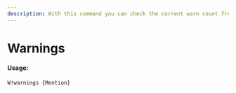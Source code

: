 ```yaml
---
description: With this command you can check the current warn count from a User
---
```


# Warnings

#### Usage:

```text
W!warnings {Mention}
```



